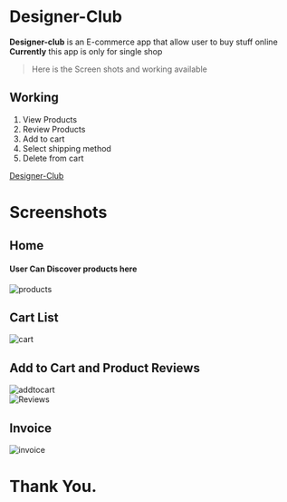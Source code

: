# Designer-Club
**Designer-club** is an E-commerce app that allow user to buy stuff online  **Currently** this app is only for single shop </br>
>Here is the Screen shots and working available
## Working 
1. View Products
2. Review Products
3. Add to cart
4. Select shipping method
5. Delete from cart</br>
   
[Designer-Club](https://github.com/shamo1/Designer-Club)</br>

# Screenshots </br>
## Home </br>
#### User Can Discover products here
![products](https://user-images.githubusercontent.com/32618321/88257371-f8f38d00-ccd6-11ea-9f6c-9690af9764da.jpg) </br>
## Cart List </br>
![cart](https://user-images.githubusercontent.com/32618321/88257496-47089080-ccd7-11ea-9e7b-b4596e9360ef.jpg) </br>
## Add to Cart and Product Reviews </br>
![addtocart](https://user-images.githubusercontent.com/32618321/88257605-8a62ff00-ccd7-11ea-8d4b-dfa3adaf6e45.jpg) </br>
![Reviews](https://user-images.githubusercontent.com/32618321/88257642-a4044680-ccd7-11ea-93b2-37e6d7b01053.jpg) </br>
## Invoice </br>
![invoice](https://user-images.githubusercontent.com/32618321/88257689-bda58e00-ccd7-11ea-97f1-65432f930417.jpg) </br>
# Thank You.
